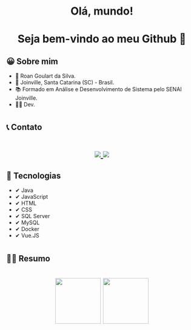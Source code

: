 #
#### <h1 align="center"> Olá, mundo!

### <h1 align="center"> Seja bem-vindo ao meu Github 👋

## 😀 Sobre mim
- 🧑 Roan Goulart da Silva.
- 📍 Joinville, Santa Catarina (SC) - Brasil.
- 📚 Formado em Análise e Desenvolvimento de Sistema pelo SENAI Joinville.
- 👨‍💻 Dev.

#

## 📞 Contato
<h1 align="center"> <a href="https://www.linkedin.com/in/roan-goulart-967b2424b/" target="_blank"><img src="https://img.shields.io/badge/LinkedIn-0077B5?style=for-the-badge&logo=linkedin&logoColor=white" target="_blank"> 
  <a href="https://www.instagram.com/roangoulart/" target="_blank"><img src="https://img.shields.io/badge/Instagram-E4405F?style=for-the-badge&logo=instagram&logoColor=white"></a
</div>

## 📝 Tecnologias
* ✔ Java
* ✔ JavaScript
* ✔ HTML
* ✔ CSS
* ✔ SQL Server
* ✔ MySQL
* ✔ Docker
* ✔ Vue.JS

#

## 👨‍💻 Resumo
<h1 align="center"> <img height="120em" src="https://github-readme-stats.vercel.app/api?username=roangoulart&show_icons=true&theme=gruvbox&include_all_commits=true&count_private=true"/>
<img height="120em" src="https://github-readme-stats.vercel.app/api/top-langs/?username=roangoulart&layout=compact&langs_count=7&theme=gruvbox"/>
